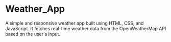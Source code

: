 # Weather_App
A simple and responsive weather app built using HTML, CSS, and JavaScript. It fetches real-time weather data from the OpenWeatherMap API based on the user's input.
